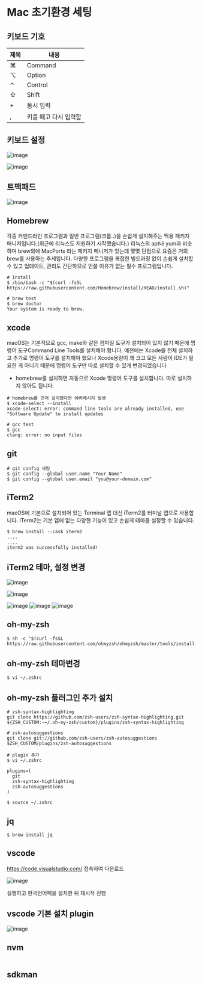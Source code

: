 # Mac 초기환경 세팅 

## 키보드 기호

|제목|내용|
|------|---|
|⌘|Command|
|⌥|Option|
|⌃|Control|
|⇧|Shift|
|+|동시 입력|
|,|키를 떼고 다시 입력함|

## 키보드 설정

![image](https://user-images.githubusercontent.com/37721713/145139246-f2feca6d-5061-46bc-8456-2080dae44fdf.png)

![image](https://user-images.githubusercontent.com/37721713/145139329-f3ef8ab9-9e99-45d9-be8e-4909b711b93e.png)

## 트팩패드

![image](https://user-images.githubusercontent.com/37721713/145139416-9313655b-4bd3-420b-8380-87986b2b4a2c.png)

## Homebrew

각종 커맨드라인 프로그램과 일반 프로그램(크롬..)을 손쉽게 설치해주는 맥용 패키지 매니저입니다.(최근에 리눅스도 지원하기 시작했습니다.) 리눅스의 apt나 yum과 비슷하며 brew외에 MacPorts 라는 패키지 메니저가 있는데 몇몇 단점으로 요즘은 거의 brew를 사용하는 추세입니다. 다양한 프로그램을 복잡한 빌드과정 없이 손쉽게 설치할 수 있고 업데이트, 관리도 간단하므로 안쓸 이유가 없는 필수 프로그램입니다.

```
# Install
$ /bin/bash -c "$(curl -fsSL https://raw.githubusercontent.com/Homebrew/install/HEAD/install.sh)"

# brew test
$ brew doctor
Your system is ready to brew.
```

## xcode

macOS는 기본적으로 gcc, make와 같은 컴파일 도구가 설치되어 있지 않기 때문에 명령어 도구Command Line Tools를 설치해야 합니다. 예전에는 Xcode를 전체 설치하고 추가로 명령어 도구를 설치해야 했으나 Xcode용량이 꽤 크고 모든 사람이 IDE가 필요한 게 아니기 때문에 명령어 도구만 따로 설치할 수 있게 변경되었습니다

- homebrew를 설치하면 자동으로 Xcode 명령어 도구를 설치합니다. 따로 설치하지 않아도 됩니다.

```
# homebrew를 먼저 설치했다면 에러메시지 발생
$ xcode-select --install
xcode-select: error: command line tools are already installed, use "Software Update" to install updates

# gcc test
$ gcc
clang: error: no input files
```

## git

```
# git config 세팅
$ git config --global user.name "Your Name"
$ git config --global user.email "you@your-domain.com"
```

## iTerm2

macOS에 기본으로 설치되어 있는 Terminal 앱 대신 iTerm2를 터미널 앱으로 사용합니다. iTerm2는 기본 앱에 없는 다양한 기능이 있고 손쉽게 테마를 설정할 수 있습니다.

```
$ brew install --cask iterm2
....
....
iterm2 was successfully installed!
```

## iTerm2 테마, 설정 변경

![image](https://user-images.githubusercontent.com/37721713/145148162-c66727ef-9b1b-4336-a4ef-041aeeffa0f4.png)

![image](https://user-images.githubusercontent.com/37721713/145148233-45e5a8c9-a821-4e7b-bbbe-62a41c5f9c88.png)

![image](https://user-images.githubusercontent.com/37721713/145148597-9674c7d4-9fd1-45ca-9334-07e5f0234156.png)
![image](https://user-images.githubusercontent.com/37721713/145148645-9cce3f61-e04b-4a3e-b94c-26b27033bd7f.png)
![image](https://user-images.githubusercontent.com/37721713/145148966-cb69ecfb-f34e-4614-a605-927c6081855f.png)

## oh-my-zsh

```
$ sh -c "$(curl -fsSL https://raw.githubusercontent.com/ohmyzsh/ohmyzsh/master/tools/install.sh)"
```

## oh-my-zsh 테마변경

```
$ vi ~/.zshrc
```

## oh-my-zsh 플러그인 추가 설치

```
# zsh-syntax-highlighting
git clone https://github.com/zsh-users/zsh-syntax-highlighting.git ${ZSH_CUSTOM:-~/.oh-my-zsh/custom}/plugins/zsh-syntax-highlighting

# zsh-autosuggestions
git clone git://github.com/zsh-users/zsh-autosuggestions $ZSH_CUSTOM/plugins/zsh-autosuggestions

# plugin 추가
$ vi ~/.zshrc

plugins=(
  git
  zsh-syntax-highlighting
  zsh-autosuggestions
)

$ source ~/.zshrc
```

## jq

```
$ brew install jq
```

## vscode

https://code.visualstudio.com/ 접속하여 다운로드

![image](https://user-images.githubusercontent.com/37721713/145151432-62086ec8-de08-4af0-a3bf-f276c81e7b19.png)

실행하고 한국언어팩을 설치한 뒤 재시작 진행

## vscode 기본 설치 plugin

![image](https://user-images.githubusercontent.com/37721713/145152158-6129a962-f0df-4fa3-8588-f5c64db19cae.png)

## nvm

```
```

## sdkman

```
```
